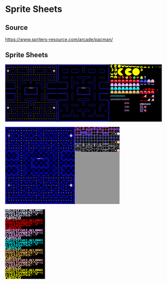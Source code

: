 # Sprite Sheets

## Source

https://www.spriters-resource.com/arcade/pacman/

## Sprite Sheets

![](1.png)

![](2.png)

![](3.png)